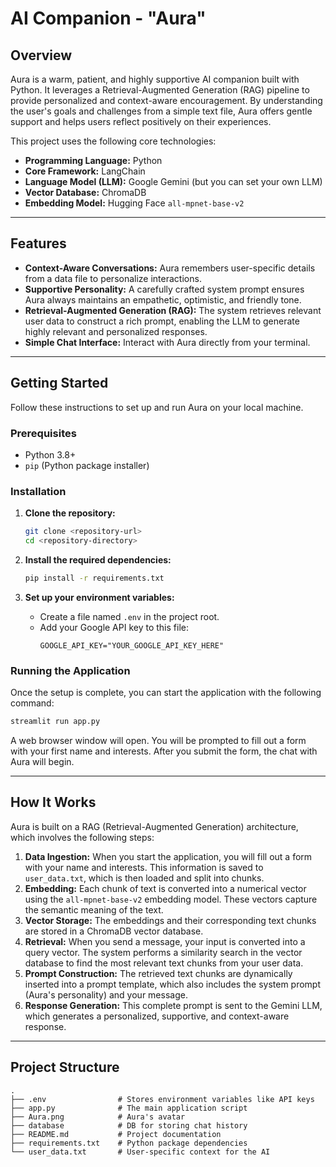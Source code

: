 # AI Companion - "Aura"

## Overview

Aura is a warm, patient, and highly supportive AI companion built with Python. It leverages a Retrieval-Augmented Generation (RAG) pipeline to provide personalized and context-aware encouragement. By understanding the user's goals and challenges from a simple text file, Aura offers gentle support and helps users reflect positively on their experiences.

This project uses the following core technologies:
- **Programming Language:** Python
- **Core Framework:** LangChain
- **Language Model (LLM):** Google Gemini (but you can set your own LLM)
- **Vector Database:** ChromaDB
- **Embedding Model:** Hugging Face `all-mpnet-base-v2`

---

## Features

- **Context-Aware Conversations:** Aura remembers user-specific details from a data file to personalize interactions.
- **Supportive Personality:** A carefully crafted system prompt ensures Aura always maintains an empathetic, optimistic, and friendly tone.
- **Retrieval-Augmented Generation (RAG):** The system retrieves relevant user data to construct a rich prompt, enabling the LLM to generate highly relevant and personalized responses.
- **Simple Chat Interface:** Interact with Aura directly from your terminal.

---

## Getting Started

Follow these instructions to set up and run Aura on your local machine.

### Prerequisites

- Python 3.8+
- `pip` (Python package installer)

### Installation

1.  **Clone the repository:**
    ```bash
    git clone <repository-url>
    cd <repository-directory>
    ```

2.  **Install the required dependencies:**
    ```bash
    pip install -r requirements.txt
    ```

3.  **Set up your environment variables:**
    - Create a file named `.env` in the project root.
    - Add your Google API key to this file:
      ```
      GOOGLE_API_KEY="YOUR_GOOGLE_API_KEY_HERE"
      ```

### Running the Application

Once the setup is complete, you can start the application with the following command:

```bash
streamlit run app.py
```

A web browser window will open. You will be prompted to fill out a form with your first name and interests. After you submit the form, the chat with Aura will begin.

---

## How It Works

Aura is built on a RAG (Retrieval-Augmented Generation) architecture, which involves the following steps:

1.  **Data Ingestion:** When you start the application, you will fill out a form with your name and interests. This information is saved to `user_data.txt`, which is then loaded and split into chunks.
2.  **Embedding:** Each chunk of text is converted into a numerical vector using the `all-mpnet-base-v2` embedding model. These vectors capture the semantic meaning of the text.
3.  **Vector Storage:** The embeddings and their corresponding text chunks are stored in a ChromaDB vector database.
4.  **Retrieval:** When you send a message, your input is converted into a query vector. The system performs a similarity search in the vector database to find the most relevant text chunks from your user data.
5.  **Prompt Construction:** The retrieved text chunks are dynamically inserted into a prompt template, which also includes the system prompt (Aura's personality) and your message.
6.  **Response Generation:** This complete prompt is sent to the Gemini LLM, which generates a personalized, supportive, and context-aware response.

---

## Project Structure

```
.
├── .env                # Stores environment variables like API keys
├── app.py              # The main application script
├── Aura.png            # Aura's avatar
├── database            # DB for storing chat history
├── README.md           # Project documentation
├── requirements.txt    # Python package dependencies
└── user_data.txt       # User-specific context for the AI
```
